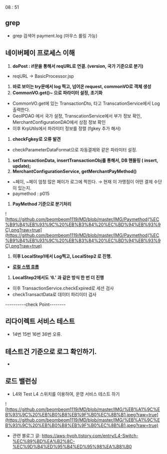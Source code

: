 08 : 51

## grep

- grep 검색어 payment.log  (마우스 롤링 가능)

## 네이버페이 프로세스 이해

1. **doPost : if문을 통해서 reqURL로 연결. (version, 국가 기준으로 분기)**
- reqURL → BasicProcessor.jsp
1. **바로 보이는 try문에서 log 찍고, 넘어온 request, commonVO로 객체 생성**
2. **CommonVO.get()~ 으로 파라미터 설정, 초기화**
- CommonVO.get에 있는 TransactionDto, 타고 TranscationService에서 Log 출력한다.
- GeoIPDAO 에서 국가 설정, TranscationService에서 부가 정보 확인, MerchantConfigurationDAO에서 상점 정보 확인
- 이후 KrpUtils에서 파라미터 정보를 정렬 (fgkey 추가 해서)
1. **checkFgkey로 오류 발견**
- checkParameterDataFormat으로 자동결제와 같은 파라미터 설정.
1. **setTransactionData, insertTransactionObj를 통해서, DB 핸들링 ( insert, update);**
2. **MerchantConfigurationService, getMerchantPayMethod()** 
- ~페이, ~페이 엄청 많은 페이가 로그에 찍힌다.  → 현재 이 가맹점이 어떤 결제 수단이 있는지.
- paymethod : p015
1. **PayMethod 기준으로 분기처리**

![https://github.com/beombeom1119/MD/blob/master/IMG/Paymethod(%EC%B9%B4%EB%93%9C%20%EB%B3%84%20%EC%BD%94%EB%93%9C).png?raw=true](https://github.com/beombeom1119/MD/blob/master/IMG/Paymethod(%EC%B9%B4%EB%93%9C%20%EB%B3%84%20%EC%BD%94%EB%93%9C).png?raw=true)

1. **이후 LocalStep1에서 Log찍고, LocalStep2 로 진행.**

- [**로컬 스탭 흐름**](https://www.notion.so/8af6ebce2cf5479ebb8497cd92946ce4)

1. **LocalStep2에서도 ‘6.’ 과 같은 방식 한 번 더 진행**
- 이후 TransactionService.checkExpired로 세션 검사
- checkTransactData로 데이터 파리미터 검사

----------check Point--------

## 리다이렉트 서비스 테스트

- 14번 15번 16번 36번 오류.


## 테스트건 기준으로 로그 확인하기.

-



## 로드 밸런싱 

- L4와 Test L4 스위치를 이용하여, 운영 서비스 테스트 하기




![https://github.com/beombeom1119/MD/blob/master/IMG/%EB%A1%9C%EB%93%9C%20%EB%B0%B8%EB%9F%B0%EC%8B%B1.jpeg?raw=true](https://github.com/beombeom1119/MD/blob/master/IMG/%EB%A1%9C%EB%93%9C%20%EB%B0%B8%EB%9F%B0%EC%8B%B1.jpeg?raw=true)

 
- 관련 블로그 글: https://aws-hyoh.tistory.com/entry/L4-Switch-%EC%89%BD%EA%B2%8C-%EC%9D%B4%ED%95%B4%ED%95%98%EA%B8%B0
